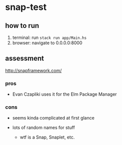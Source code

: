 # snap-test

## how to run

1. terminal: run `stack run app/Main.hs`
2. browser: navigate to 0.0.0.0:8000

## assessment

http://snapframework.com/

### pros

- Evan Czapliki uses it for the Elm Package Manager

### cons

- seems kinda complicated at first glance
- lots of random names for stuff

  - wtf is a Snap, Snaplet, etc.
